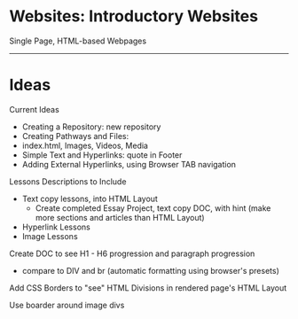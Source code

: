 # Websites: Introductory Websites
Single Page, HTML-based Webpages

---

# Ideas
Current Ideas
- Creating a Repository: new repository
- Creating Pathways and Files:
- index.html, Images, Videos, Media
- Simple Text and Hyperlinks: quote in Footer
- Adding External Hyperlinks, using Browser TAB navigation

Lessons Descriptions to Include
- Text copy lessons, into HTML Layout
  - Create completed Essay Project, text copy DOC, with hint (make more sections and articles than HTML Layout)
- Hyperlink Lessons
- Image Lessons

Create DOC to see H1 - H6 progression and paragraph progression
- compare to DIV and br (automatic formatting using browser's presets)

Add CSS Borders to "see" HTML Divisions in rendered page's HTML Layout

Use boarder around image divs
